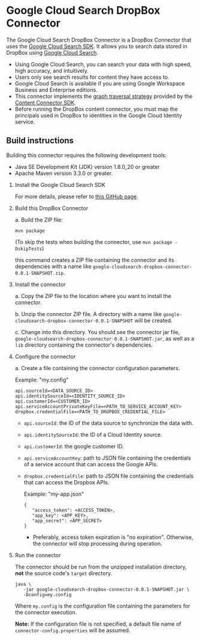 # Google Cloud Search DropBox Connector

The Google Cloud Search DropBox Connector is a DropBox Connector that uses the [Google Cloud Search SDK](https://developers.google.com/cloud-search). It allows you to search data stored in DropBox using [Google Cloud Search](https://workspace.google.com/products/cloud-search/).

- Using Google Cloud Search, you can search your data with high speed, high accuracy, and intuitively.
- Users only see search results for content they have access to.
- Google Cloud Search is available if you are using Google Workspace Business and Enterprise editions.
- This connector implements the [graph traversal strategy](https://developers.google.com/cloud-search/docs/guides/content-connector#graph-traversal) provided by the [Content Connector SDK](https://developers.google.com/cloud-search/docs/guides/content-connector).
- Before running the DropBox content connector, you must map the principals used in DropBox to identities in the Google Cloud Identity service.

## Build instructions

Building this connector requires the following development tools:

- Java SE Development Kit (JDK) version 1.8.0_20 or greater
- Apache Maven version 3.3.0 or greater.

1. Install the Google Cloud Search SDK

   For more details, please refer to [this GitHub page](https://github.com/google-cloudsearch/connector-sdk).

2. Build this DropBox Connector

   a. Build the ZIP file:

   ```
   mvn package
   ```

   (To skip the tests when building the connector, use `mvn package -DskipTests`)

   this command creates a ZIP file containing the connector and its dependencies with a name like `google-cloudsearch-dropbox-connector-0.0.1-SNAPSHOT.zip`.

3. Install the connector

   a. Copy the ZIP file to the location where you want to install the connector.

   b. Unzip the connector ZIP file. A directory with a name like `google-cloudsearch-dropbox-connector-0.0.1-SNAPSHOT` will be created.

   c. Change into this directory. You should see the connector jar file, `google-cloudsearch-dropbox-connector-0.0.1-SNAPSHOT.jar`, as well as a `lib` directory containing the connector's dependencies.

4. Configure the connector

   a. Create a file containing the connector configuration parameters.

   Example: "my.config"

   ```
   api.sourceId=<DATA_SOURCE_ID>
   api.identitySourceId=<IDENTITY_SOURCE_ID>
   api.customerId=<CUSTOMER_ID>
   api.serviceAccountPrivateKeyFile=<PATH_TO_SERVICE_ACCOUNT_KEY>
   dropbox.credentialFile=<PATH_TO_DROPBOX_CREDENTIAL_FILE>
   ```

   - `api.sourceId`: the ID of the data source to synchronize the data with.

   - `api.identitySourceId`: the ID of a Cloud Identity source.

   - `api.customerId`: the google customer ID.

   - `api.serviceAccountKey`: path to JSON file containing the credentials of a service account that can access the Google APIs.

   - `dropbox.credentialFile`: path to JSON file containing the credentials that can access the Dropbox APIs.

     Example: "my-app.json"

     ```
     {
        "access_token": <ACCESS_TOKEN>,
        "app_key": <APP_KEY>,
        "app_secret": <APP_SECRET>
     }
     ```

     - Preferably, access token expiration is "no expiration". Otherwise, the connector will stop processing during operation.

5. Run the connector

   The connector should be run from the unzipped installation directory, **not** the source code's `target` directory.

   ```
   java \
      -jar google-cloudsearch-dropbox-connector-0.0.1-SNAPSHOT.jar \
      -Dconfig=my.config
   ```

   Where `my.config` is the configuration file containing the parameters for the connector execution.

   **Note:** If the configuration file is not specified, a default file name of `connector-config.properties` will be assumed.

